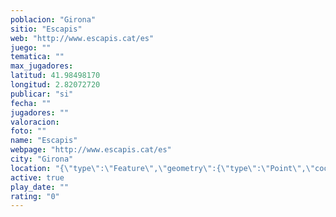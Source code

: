 ```yaml
---
poblacion: "Girona"
sitio: "Escapis"
web: "http://www.escapis.cat/es"
juego: ""
tematica: ""
max_jugadores: 
latitud: 41.98498170
longitud: 2.82072720
publicar: "si"
fecha: ""
jugadores: ""
valoracion: 
foto: ""
name: "Escapis"
webpage: "http://www.escapis.cat/es"
city: "Girona"
location: "{\"type\":\"Feature\",\"geometry\":{\"type\":\"Point\",\"coordinates\":[41.9849817,2.8207272]}}"
active: true
play_date: ""
rating: "0"
---
```

